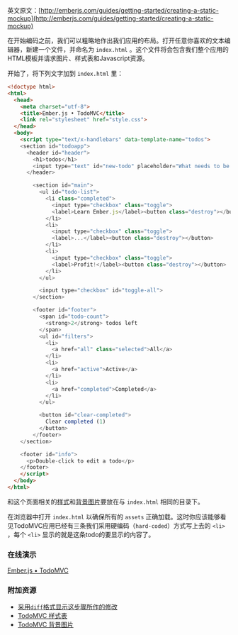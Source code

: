 英文原文：[http://emberjs.com/guides/getting-started/creating-a-static-mockup](http://emberjs.com/guides/getting-started/creating-a-static-mockup)

在开始编码之前，我们可以粗略地作出我们应用的布局。打开任意你喜欢的文本编辑器，新建一个文件，并命名为 `index.html` 。这个文件将会包含我们整个应用的HTML模板并请求图片、样式表和Javascript资源。

开始了，将下列文字加到 `index.html` 里：

```html
<!doctype html>
<html>
  <head>
    <meta charset="utf-8">
    <title>Ember.js • TodoMVC</title>
    <link rel="stylesheet" href="style.css">
  </head>
  <body>
    <script type="text/x-handlebars" data-template-name="todos">
    <section id="todoapp">
      <header id="header">
        <h1>todos</h1>
        <input type="text" id="new-todo" placeholder="What needs to be done?" />
      </header>

        <section id="main">
          <ul id="todo-list">
            <li class="completed">
              <input type="checkbox" class="toggle">
              <label>Learn Ember.js</label><button class="destroy"></button>
            </li>
            <li>
              <input type="checkbox" class="toggle">
              <label>...</label><button class="destroy"></button>
            </li>
            <li>
              <input type="checkbox" class="toggle">
              <label>Profit!</label><button class="destroy"></button>
            </li>
          </ul>

          <input type="checkbox" id="toggle-all">
        </section>

        <footer id="footer">
          <span id="todo-count">
            <strong>2</strong> todos left
          </span>
          <ul id="filters">
            <li>
              <a href="all" class="selected">All</a>
            </li>
            <li>
              <a href="active">Active</a>
            </li>
            <li>
              <a href="completed">Completed</a>
            </li>
          </ul>

          <button id="clear-completed">
            Clear completed (1)
          </button>
        </footer>
    </section>

    <footer id="info">
      <p>Double-click to edit a todo</p>
    </footer>
    </script>
  </body>
</html>
```

和这个页面相关的[样式](http://emberjs.com.s3.amazonaws.com/getting-started/style.css)和[背景图片](http://emberjs.com.s3.amazonaws.com/getting-started/bg.png)要放在与 `index.html` 相同的目录下。

在浏览器中打开 `index.html` 以确保所有的 `assets` 正确加载。这时你应该能够看见TodoMVC应用已经有三条我们采用硬编码（`hard-coded`）方式写上去的 `<li>` ，每个 `<li>` 显示的就是这条todo的要显示的内容了。

### 在线演示

<a class="jsbin-embed" href="http://jsbin.com/uduyip/2/embed?live">Ember.js • TodoMVC</a><script src="http://static.jsbin.com/js/embed.js"></script> 

### 附加资源

  * [采用`diff`格式显示这步骤所作的修改](https://github.com/emberjs/quickstart-code-sample/commit/4d91f9fa1f6be4f4675b54babd3074550095c930)
  * [TodoMVC 样式表](http://emberjs.com.s3.amazonaws.com/getting-started/style.css)
  * [TodoMVC 背景图片](http://emberjs.com.s3.amazonaws.com/getting-started/bg.png)
